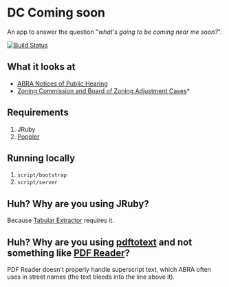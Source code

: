 # DC Coming soon

An app to answer the question "*what's going to be coming near me soon?*".

[![Build Status](https://travis-ci.org/benbalter/dc-coming-soon.svg?branch=master)](https://travis-ci.org/benbalter/dc-coming-soon)

## What it looks at

* [ABRA Notices of Public Hearing](http://abra.dc.gov/page/notices-public-hearing)
* [Zoning Commission and Board of Zoning Adjustment Cases](https://app.dcoz.dc.gov/content/search/Search.aspx)*

## Requirements

1. JRuby
2. [Poppler](http://poppler.freedesktop.org/)

## Running locally

1. `script/bootstrap`
2. `script/server`

## Huh? Why are you using JRuby?

Because [Tabular Extractor](https://github.com/tabulapdf/tabula-extractor) requires it.

## Huh? Why are you using [pdftotext](https://github.com/benbalter/pdftotext) and not something like [PDF Reader](https://github.com/yob/pdf-reader)?

PDF Reader doesn't properly handle superscript text, which ABRA often uses in street names (the text bleeds into the line above it).
